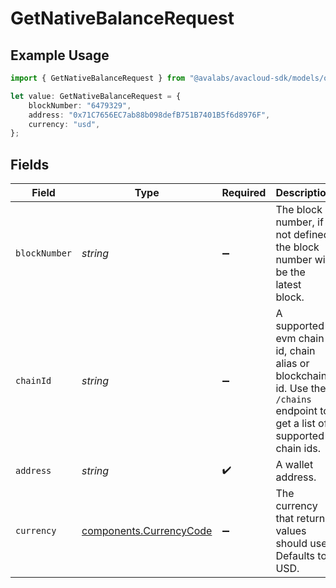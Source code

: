 # GetNativeBalanceRequest

## Example Usage

```typescript
import { GetNativeBalanceRequest } from "@avalabs/avacloud-sdk/models/operations";

let value: GetNativeBalanceRequest = {
    blockNumber: "6479329",
    address: "0x71C7656EC7ab88b098defB751B7401B5f6d8976F",
    currency: "usd",
};
```

## Fields

| Field                                                                                                                    | Type                                                                                                                     | Required                                                                                                                 | Description                                                                                                              | Example                                                                                                                  |
| ------------------------------------------------------------------------------------------------------------------------ | ------------------------------------------------------------------------------------------------------------------------ | ------------------------------------------------------------------------------------------------------------------------ | ------------------------------------------------------------------------------------------------------------------------ | ------------------------------------------------------------------------------------------------------------------------ |
| `blockNumber`                                                                                                            | *string*                                                                                                                 | :heavy_minus_sign:                                                                                                       | The block number, if not defined the block number will be the latest block.                                              | 6479329                                                                                                                  |
| `chainId`                                                                                                                | *string*                                                                                                                 | :heavy_minus_sign:                                                                                                       | A supported evm chain id, chain alias or blockchain id. Use the `/chains` endpoint to get a list of supported chain ids. | 43114                                                                                                                    |
| `address`                                                                                                                | *string*                                                                                                                 | :heavy_check_mark:                                                                                                       | A wallet address.                                                                                                        | 0x71C7656EC7ab88b098defB751B7401B5f6d8976F                                                                               |
| `currency`                                                                                                               | [components.CurrencyCode](../../models/components/currencycode.md)                                                       | :heavy_minus_sign:                                                                                                       | The currency that return values should use. Defaults to USD.                                                             | usd                                                                                                                      |
